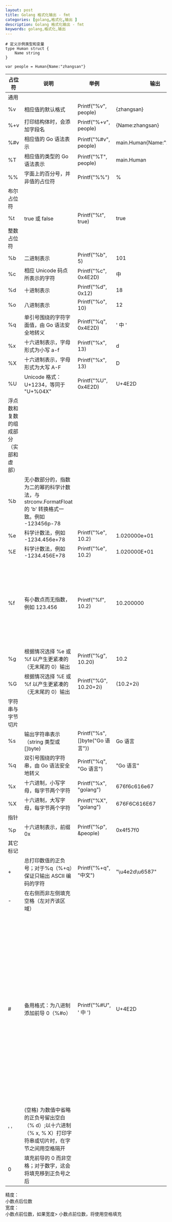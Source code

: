 ```yaml
---
layout: post
title: Golang 格式化输出 - fmt
categories: [golang,格式化,输出 ]
description: Golang 格式化输出 - fmt
keywords: golang,格式化,输出
---
```


``` golang
# 定义示例类型和变量
type Human struct {
    Name string
}

var people = Human{Name:"zhangsan"}
```

|   占位符  |   说明    |   举例    |   输出    |   详细    |
|   ---  |   ---    |   ---    |   ---    | --- |
|   通用 |
|   %v |   相应值的默认格式 |   Printf("%v", people) |   {zhangsan} |     |
|   %+v |   打印结构体时，会添加字段名 |   Printf("%+v", people) |   {Name:zhangsan} |     |
|   %#v |   相应值的 Go 语法表示 |   Printf("%#v", people) |   main.Human{Name:"zhangsan"} |     |
|   %T |   相应值的类型的 Go 语法表示 |   Printf("%T", people) |   main.Human |     |
|   %% |   字面上的百分号，并非值的占位符 |   Printf("%%") |   % |     |
|   布尔占位符 |
|   %t  |   true 或 false   |   Printf("%t", true)  |   true    |     |
|   整数占位符  |
|   %b  |   二进制表示  |   Printf("%b", 5) |   101 |     |
|   %c  |   相应 Unicode 码点所表示的字符 |   Printf("%c", 0x4E2D)    |   中  |     |
|   %d  |   十进制表示  |   Printf("%d", 0x12)  |   18  |     |
|   %o  |   八进制表示  |   Printf("%o", 10)    |   12  |     |
|   %q  |   单引号围绕的字符字面值，由 Go 语法安全地转义  |   Printf("%q", 0x4E2D)    |   ' 中 '    |     |
|   %x  |   十六进制表示，字母形式为小写 a-f    |   Printf("%x", 13)    |   d   |     |
|   %X  |   十六进制表示，字母形式为大写 A-F    |   Printf("%x", 13)    |   D   |     |
|   %U  |   Unicode 格式：U+1234，等同于 "U+%04X"    |   Printf("%U", 0x4E2D)    |   U+4E2D  |     |
|   浮点数和复数的组成部分（实部和虚部）|
|   %b  |   无小数部分的，指数为二的幂的科学计数法，与 strconv.FormatFloat 的 'b' 转换格式一致。例如 -123456p-78|     |
|   %e  |   科学计数法，例如 -1234.456e+78  |   Printf("%e", 10.2)  |   1.020000e+01    |     |
|   %E  |   科学计数法，例如 -1234.456E+78  |   Printf("%e", 10.2)  |   1.020000E+01    |     |
|   %f  |   有小数点而无指数，例如 123.456  |   Printf("%f", 10.2)  |   10.200000   |  %f：默认宽度，默认精度。%9f，默认精度，宽度 9。%.2f，默认宽度，精度 2。%9.2f，宽度 9，精度 2   |
|   %g  |   根据情况选择 %e 或 %f 以产生更紧凑的（无末尾的 0）输出   |   Printf("%g", 10.20) |   10.2    |     |
|   %G  |   根据情况选择 %E 或 %f 以产生更紧凑的（无末尾的 0）输出   |   Printf("%G", 10.20+2i)  |   (10.2+2i)   |     |
|   字符串与字节切片    |
|   %s  |   输出字符串表示（string 类型或[]byte) |   Printf("%s", []byte("Go 语言"))  |   Go 语言  |     |
|   %q  |   双引号围绕的字符串，由 Go 语法安全地转义  |   Printf("%q", "Go 语言")  |   "Go 语言"    |     |
|   %x  |   十六进制，小写字母，每字节两个字符  |   Printf("%x", "golang")  |   676f6c616e67    |     |
|   %X  |   十六进制，大写字母，每字节两个字符  |   Printf("%X", "golang")  |   676F6C616E67    |     |
|   指针    |
|   %p  |   十六进制表示，前缀 0x   |   Printf("%p", &people)   |   0x4f57f0    |     |
|   其它标记    |
|   +   |   总打印数值的正负号；对于%q（%+q）保证只输出 ASCII 编码的字符  |   Printf("%+q", "中文")   |   "\u4e2d\u6587" |     |
|   -   |   在右侧而非左侧填充空格（左对齐该区域）|
|   #   |   备用格式：为八进制添加前导 0（%#o）   |   Printf("%#U", ' 中 ') |   U+4E2D  |   为十六进制添加前导 0x（%#x）或 0X（%#X），为 %p（%#p）去掉前导 0x；如果可能的话，%q（%#q）会打印原始 （即反引号围绕的）字符串；如果是可打印字符，%U（%#U）会写出该字符的 Unicode 编码形式（如字符 x 会被打印成 U+0078 'x'）   |
|   ' ' |    (空格) 为数值中省略的正负号留出空白（% d）;以十六进制（% x, % X）打印字符串或切片时，在字节之间用空格隔开 |
|   0   |   填充前导的 0 而非空格；对于数字，这会将填充移到正负号之后 |


精度：  
小数点后位数  
宽度：  
小数点前位数，如果宽度> 小数点前位数，将使用空格填充  